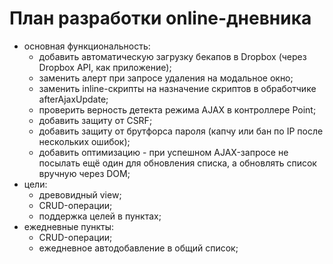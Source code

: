 # План разработки online-дневника

* основная функциональность:
	* добавить автоматическую загрузку бекапов в Dropbox (через Dropbox API, как
	приложение);
	* заменить алерт при запросе удаления на модальное окно;
	* заменить inline-скрипты на назначение скриптов в обработчике
	afterAjaxUpdate;
	* проверить верность детекта режима AJAX в контроллере Point;
	* добавить защиту от CSRF;
	* добавить защиту от брутфорса пароля (капчу или бан по IP после нескольких
	ошибок);
	* добавить оптимизацию - при успешном AJAX-запросе не посылать ещё один для
	обновления списка, а обновлять список вручную через DOM;
* цели:
	* древовидный view;
	* CRUD-операции;
	* поддержка целей в пунктах;
* ежедневные пункты:
	* CRUD-операции;
	* ежедневное автодобавление в общий список;
